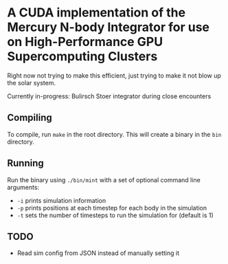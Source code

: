 # A CUDA implementation of the Mercury N-body Integrator for use on High-Performance GPU Supercomputing Clusters

Right now not trying to make this efficient, just trying to make it not blow up the solar system.

Currently in-progress: Bulirsch Stoer integrator during close encounters

## Compiling

To compile, run `make` in the root directory. This will create a binary in the `bin` directory.

## Running

Run the binary using `./bin/mint` with a set of optional command line arguments:

- `-i` prints simulation information
- `-p` prints positions at each timestep for each body in the simulation
- `-t` sets the number of timesteps to run the simulation for (default is 1)


## TODO

- Read sim config from JSON instead of manually setting it